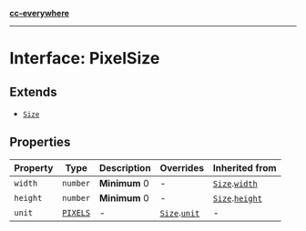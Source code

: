 [**cc-everywhere**](../../../../../index.md)

***

# Interface: PixelSize

## Extends

- [`Size`](../../asset-types/interfaces/size.md)

## Properties

| Property | Type | Description | Overrides | Inherited from |
| ------ | ------ | ------ | ------ | ------ |
| `width` | `number` | **Minimum** 0 | - | [`Size`](../../asset-types/interfaces/size.md).[`width`](../../asset-types/interfaces/size.md#width) |
| `height` | `number` | **Minimum** 0 | - | [`Size`](../../asset-types/interfaces/size.md).[`height`](../../asset-types/interfaces/size.md#height) |
| `unit` | [`PIXELS`](../../asset-types/enumerations/size-unit.md#pixels) | - | [`Size`](../../asset-types/interfaces/size.md).[`unit`](../../asset-types/interfaces/size.md#unit) | - |
